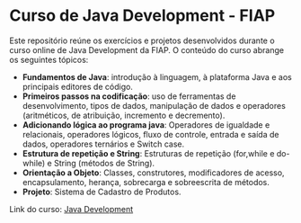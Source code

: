 # Curso de Java Development - FIAP
<p>Este repositório reúne os exercícios e projetos desenvolvidos durante o curso online de Java Development da FIAP. O conteúdo do curso abrange os seguintes tópicos:</p>

- <b>Fundamentos de Java</b>: introdução à linguagem, à plataforma Java e aos principais editores de código.
- <b>Primeiros passos na codificação</b>: uso de ferramentas de desenvolvimento, tipos de dados, manipulação de dados e operadores (aritméticos, de atribuição, incremento e decremento).
- <b>Adicionando lógica ao programa java</b>: Operadores de igualdade e relacionais, operadores lógicos, fluxo de controle, entrada e saída de dados, operadores ternários e Switch case.
- <b>Estrutura de repetição e String</b>: Estruturas de repetição (for,while e do-while) e String (métodos de String).
- <b>Orientação a Objeto</b>: Classes, construtores, modificadores de acesso, encapsulamento, herança, sobrecarga e sobreescrita de métodos.
- <b>Projeto</b>: Sistema de Cadastro de Produtos.

Link do curso: <a href="https://on.fiap.com.br/nano-courses/course/?id=12949">Java Development</a><br>
<!-- Certificado: <a>publicação LinkedIn</a>-->
